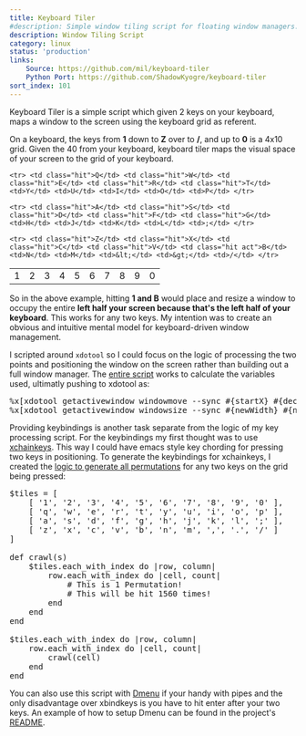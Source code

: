 ```yaml
---
title: Keyboard Tiler
#description: Simple window tiling script for floating window managers.
description: Window Tiling Script
category: linux
status: 'production'
links:
    Source: https://github.com/mil/keyboard-tiler
    Python Port: https://github.com/ShadowKyogre/keyboard-tiler
sort_index: 101
---
```



Keyboard Tiler is a simple script which given 2 keys on your keyboard, maps a window to the screen using the keyboard grid as referent.  

On a keyboard, the keys from **1** down to **Z** over to **/**, and up to **0** is a 4x10 grid. Given the 40 from your keyboard, keyboard tiler maps the visual space of your screen to the grid of your keyboard.

<div class='interface-hero block'><table id="keyboard">
	<tr> <td class="hit act">1</td> <td class="hit">2</td> <td class="hit">3</td> <td class="hit">4</td> <td class="hit">5</td> <td>6</td> <td>7</td> <td>8</td> <td>9</td> <td>0</td> </tr>

	<tr> <td class="hit">Q</td> <td class="hit">W</td> <td class="hit">E</td> <td class="hit">R</td> <td class="hit">T</td> <td>Y</td> <td>U</td> <td>I</td> <td>O</td> <td>P</td> </tr>

	<tr> <td class="hit">A</td> <td class="hit">S</td> <td class="hit">D</td> <td class="hit">F</td> <td class="hit">G</td> <td>H</td> <td>J</td> <td>K</td> <td>L</td> <td>;</td> </tr>

	<tr> <td class="hit">Z</td> <td class="hit">X</td> <td class="hit">C</td> <td class="hit">V</td> <td class="hit act">B</td> <td>N</td> <td>M</td> <td>&lt;</td> <td>&gt;</td> <td>/</td> </tr>
</table></div>

So in the above example, hitting **1 and B** would place and resize a window to occupy the entire **left half your screen because that's the left half of your keyboard**. This works for any two keys.  My intention was to create an obvious and intuitive mental model for keyboard-driven window management.

I scripted around `xdotool` so I could focus on the logic of processing the two points and positioning the window on the screen rather than building out a full window manager. The [entire script](http://github.com/mil/keyboard-tiler/blob/master/keyboard-tiler.rb) works to calculate the variables used, ultimatly pushing to xdotool as:

<pre class="sh_ruby">
%x[xdotool getactivewindow windowmove --sync #{startX} #{decorationsHeight + startY}]
%x[xdotool getactivewindow windowsize --sync #{newWidth} #{newHeight - (decorationsHeight * 2)}]
</pre>

Providing keybindings is another task separate from the logic of my key processing script. For the keybindings my first thought was to use [xchainkeys](http://code.google.com/p/xchainkeys). This way I could have emacs style key chording for pressing two keys in positioning.  To generate the keybindings for xchainkeys, I created the [logic to generate all permutations](https://github.com/mil/keyboard-tiler/blob/master/utils/generate-xchains.rb) for any two keys on the grid being pressed:

<pre class="sh_ruby">
$tiles = [
	[ '1', '2', '3', '4', '5', '6', '7', '8', '9', '0' ],
	[ 'q', 'w', 'e', 'r', 't', 'y', 'u', 'i', 'o', 'p' ],
	[ 'a', 's', 'd', 'f', 'g', 'h', 'j', 'k', 'l', ';' ],
	[ 'z', 'x', 'c', 'v', 'b', 'n', 'm', ',', '.', '/' ]
]

def crawl(s)
	$tiles.each_with_index do |row, column|
		row.each_with_index do |cell, count|	
			# This is 1 Permutation! 
			# This will be hit 1560 times!
		end
	end
end

$tiles.each_with_index do |row, column|
	row.each_with_index do |cell, count|
		crawl(cell)
	end
end
</pre>

You can also use this script with [Dmenu](http://tools.suckless.org/dmenu/) if your handy with pipes and the only disadvantage over xbindkeys is you have to hit enter after your two keys. An example of how to setup Dmenu can be found in the project's [README](http://github.com/mil/keyboard-tiler).
